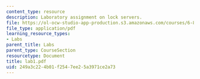 ```yaml
---
content_type: resource
description: Laboratory assignment on lock servers.
file: https://ol-ocw-studio-app-production.s3.amazonaws.com/courses/6-824-distributed-computer-systems-engineering-spring-2006/249a3c224b01f2547ee25a3971ce2a73_lab1.pdf
file_type: application/pdf
learning_resource_types:
- Labs
parent_title: Labs
parent_type: CourseSection
resourcetype: Document
title: lab1.pdf
uid: 249a3c22-4b01-f254-7ee2-5a3971ce2a73
---
```

